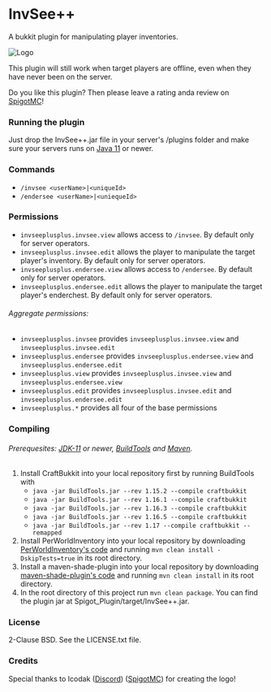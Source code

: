 # InvSee++

A bukkit plugin for manipulating player inventories.

![Logo](https://github.com/Jannyboy11/InvSee-plus-plus/blob/master/img/invsee6.png?raw=true)

This plugin will still work when target players are offline, even when they have never been on the server.

Do you like this plugin? Then please leave a rating anda review on [SpigotMC](https://www.spigotmc.org/resources/invsee.82342/)!

### Running the plugin

Just drop the InvSee++.jar file in your server's /plugins folder and make sure your servers runs on [Java 11](https://openjdk.java.net/projects/jdk/) or newer.

### Commands
- `/invsee <userName>|<uniqueId>`
- `/endersee <userName>|<uniequeId>`

### Permissions

- `invseeplusplus.invsee.view` allows access to `/invsee`. By default only for server operators.
- `invseeplusplus.invsee.edit` allows the player to manipulate the target player's inventory. By default only for server operators.
- `invseeplusplus.endersee.view` allows access to `/endersee`. By default only for server operators.
- `invseeplusplus.endersee.edit` allows the player to manipulate the target player's enderchest. By default only for server operators.

###### Aggregate permissions:
- `invseeplusplus.invsee` provides `invseeplusplus.invsee.view` and `invseeplusplus.invsee.edit`
- `invseeplusplus.endersee` provides `invseeplusplus.endersee.view` and `invseeplusplus.endersee.edit`
- `invseeplusplus.view` provides `invseeplusplus.invsee.view` and `invseeplusplus.endersee.view`
- `invseeplusplus.edit` provides `invseeplusplus.invsee.edit` and `invseeplusplus.endersee.edit`
- `invseeplusplus.*` provides all four of the base permissions

### Compiling

###### Prerequesites: [JDK-11](https://jdk.java.net/) or newer, [BuildTools](https://www.spigotmc.org/wiki/buildtools/) and [Maven](https://maven.apache.org).

1. Install CraftBukkit into your local repository first by running BuildTools with
    - `java -jar BuildTools.jar --rev 1.15.2 --compile craftbukkit`
    - `java -jar BuildTools.jar --rev 1.16.1 --compile craftbukkit`
    - `java -jar BuildTools.jar --rev 1.16.3 --compile craftbukkit`
    - `java -jar BuildTools.jar --rev 1.16.5 --compile craftbukkit`
    - `java -jar BuildTools.jar --rev 1.17 --compile craftbukkit --remapped`
2. Install PerWorldInventory into your local repository by downloading [PerWorldInventory's code](https://github.com/Jannyboy11/perworldinventory-kt)
and running `mvn clean install -DskipTests=true` in its root directory.
3. Install a maven-shade-plugin into your local repository by downloading [maven-shade-plugin's code](https://github.com/apache/maven-shade-plugin)
and running `mvn clean install` in its root directory.
4. In the root directory of this project run `mvn clean package`.
You can find the plugin jar at Spigot_Plugin/target/InvSee++.jar.

### License
2-Clause BSD. See the LICENSE.txt file.

### Credits
Special thanks to Icodak ([Discord](https://discordapp.com/users/345308025331908619)) ([SpigotMC](https://www.spigotmc.org/members/icodak.473813/)) for creating the logo!